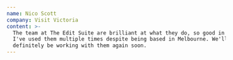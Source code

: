 ```yaml
---
name: Nico Scott
company: Visit Victoria
content: >-
  The team at The Edit Suite are brilliant at what they do, so good in fact that
  I've used them multiple times despite being based in Melbourne. We'll
  definitely be working with them again soon.
---
```


